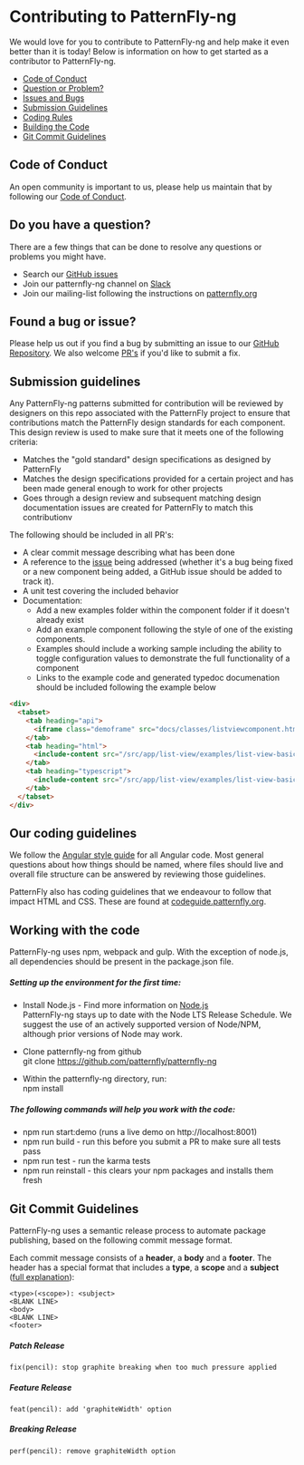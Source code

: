 # Contributing to PatternFly-ng

We would love for you to contribute to PatternFly-ng and help make it even better than it is
today!  Below is information on how to get started as a contributor to PatternFly-ng.

 - [Code of Conduct](#coc)
 - [Question or Problem?](#question)
 - [Issues and Bugs](#issue)
 - [Submission Guidelines](#submit)
 - [Coding Rules](#rules)
 - [Building the Code](#coding)
 - [Git Commit Guidelines](#commits)

## <a name="coc"></a> Code of Conduct
An open community is important to us, please help us maintain that by following our [Code of Conduct][coc].

## <a name="question"></a> Do you have a question?
There are a few things that can be done to resolve any questions or problems you might have.
 - Search our [GitHub issues][github-issues]
 - Join our patternfly-ng channel on [Slack](http://slack.patternfly.org)
 - Join our mailing-list following the instructions on [patternfly.org](http://www.patternfly.org/community/)


## <a name="issue"></a> Found a bug or issue?
Please help us out if you find a bug by submitting an issue to our [GitHub Repository][github-issues].
We also welcome [PR's][github-pr] if you'd like to submit a fix.

## <a name="submit"></a> Submission guidelines
Any PatternFly-ng patterns submitted for contribution will be reviewed by designers on this repo associated with the PatternFly project to ensure that contributions match the PatternFly design standards for each component. This design review is used to make sure that it meets one of the following criteria:

- Matches the "gold standard" design specifications as designed by PatternFly
- Matches the design specifications provided for a certain project and has been made general enough to work for other projects
- Goes through a design review and subsequent matching design documentation issues are created for PatternFly to match this contributionv

The following should be included in all PR's:
 - A clear commit message describing what has been done
 - A reference to the [issue][github-issues] being addressed (whether it's a bug being fixed or a new component being added, a GitHub issue should be added to track it).
 - A unit test covering the included behavior
 - Documentation:
   - Add a new examples folder within the component folder if it doesn't already exist
   - Add an example component following the style of one of the existing components.  
   - Examples should include a working sample including the ability to toggle configuration values to demonstrate the full functionality of a component
   - Links to the example code and generated typedoc documenation should be included following the example below
 ``` html
 <div>
   <tabset>
     <tab heading="api">
       <iframe class="demoframe" src="docs/classes/listviewcomponent.html"></iframe>
     </tab>
     <tab heading="html">
       <include-content src="/src/app/list-view/examples/list-view-basic-example.component.html"></include-content>
     </tab>
     <tab heading="typescript">
       <include-content src="/src/app/list-view/examples/list-view-basic-example.component.ts"></include-content>
     </tab>
   </tabset>
 </div>
 ```

## <a name="rules"></a> Our coding guidelines
We follow the [Angular style guide](https://angular.io/guide/styleguide) for all Angular code.  Most general questions about how things should be named, where files should live and overall file structure can be answered by reviewing those guidelines.

PatternFly also has coding guidelines that we endeavour to follow that impact HTML and CSS.  These are found at [codeguide.patternfly.org](http://codeguide.patternfly.org/).


## <a name="coding"></a> Working with the code
PatternFly-ng uses npm, webpack and gulp.  With the exception of node.js, all dependencies should be present in the package.json file.

##### Setting up the environment for the first time:
 - Install Node.js - Find more information on [Node.js](https://nodejs.org/en/)  
   PatternFly-ng stays up to date with the Node LTS Release Schedule. We suggest the use of an actively supported version of Node/NPM, although prior versions of Node may work.

 - Clone patternfly-ng from github   
   git clone https://github.com/patternfly/patternfly-ng
   
 - Within the patternfly-ng directory, run:   
   npm install
   
 ##### The following commands will help you work with the code:  
 - npm run start:demo (runs a live demo on http://localhost:8001)
 - npm run build - run this before you submit a PR to make sure all tests pass
 - npm run test - run the karma tests
 - npm run reinstall - this clears your npm packages and installs them fresh
   

## <a name="commits"></a> Git Commit Guidelines

PatternFly-ng uses a semantic release process to automate package publishing, based on the following commit message format.

Each commit message consists of a **header**, a **body** and a **footer**.  The header has a special
format that includes a **type**, a **scope** and a **subject** ([full explanation](https://github.com/stevemao/conventional-changelog-angular/blob/master/convention.md)):

```
<type>(<scope>): <subject>
<BLANK LINE>
<body>
<BLANK LINE>
<footer>
```

##### Patch Release

```
fix(pencil): stop graphite breaking when too much pressure applied
```

##### Feature Release

```
feat(pencil): add 'graphiteWidth' option
```

##### Breaking Release

```
perf(pencil): remove graphiteWidth option
```

[coc]: https://github.com/patternfly/patternfly/blob/master/CODE_OF_CONDUCT.md
[github]: https://github.com/patternfly/patternfly-ng/
[github-issues]: https://github.com/patternfly/patternfly-ng/issues
[github-pr]: https://github.com/patternfly/patternfly-ng/pulls